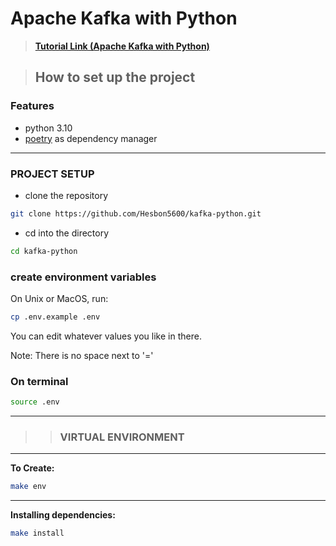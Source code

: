 # Apache Kafka with Python

> **[Tutorial Link (Apache Kafka with Python)](https://dev.to/hesbon/apache-kafka-with-python-1bkk-temp-slug-8617370)**

> ## How to set up the project

### Features

- python 3.10
- [poetry](https://python-poetry.org/docs/) as dependency manager

---

### PROJECT SETUP

- clone the repository

```bash
git clone https://github.com/Hesbon5600/kafka-python.git
```

- cd into the directory

```bash
cd kafka-python
```

### create environment variables

  On Unix or MacOS, run:

```bash
cp .env.example .env
```

You can edit whatever values you like in there.

Note: There is no space next to '='

### On terminal

```bash
source .env
```

---

> > ### VIRTUAL ENVIRONMENT

---

**To Create:**

```bash
make env
```

---

**Installing dependencies:**

```bash
make install
```
